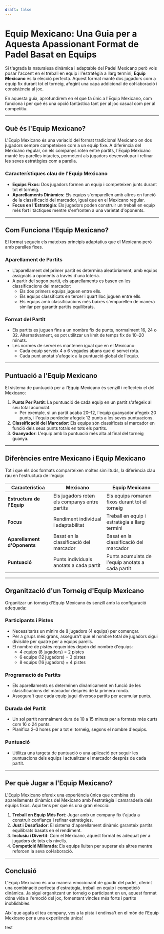 ```yaml
---
draft: false
---
```

# Equip Mexicano: Una Guia per a Aquesta Apassionant Format de Padel Basat en Equips

Si t'agrada la naturalesa dinàmica i adaptable del Padel Mexicano però vols posar l'accent en el treball en equip i l'estratègia a llarg termini, **Equip Mexicano** és la elecció perfecta. Aquest format manté dos jugadors com a equip fix durant tot el torneig, afegint una capa addicional de col·laboració i consistència al joc.

En aquesta guia, aprofundirem en el que fa únic a l'Equip Mexicano, com funciona i per què és una opció fantàstica tant per al joc casual com per al competitiu.

---

## **Què és l'Equip Mexicano?**

L'Equip Mexicano és una variació del format tradicional Mexicano on dos jugadors sempre competeixen com a un equip fixe. A diferència del Mexicano regular, on els companys roten entre partits, l'Equip Mexicano manté les parelles intactes, permetent als jugadors desenvolupar i refinar les seves estratègies com a parella.

### **Característiques clau de l'Equip Mexicano**
- **Equips Fixos**: Dos jugadors formen un equip i competeixen junts durant tot el torneig.
- **Aparellaments Dinàmics**: Els equips s'emparellen amb altres en funció de la classificació del marcador, igual que en el Mexicano regular.
- **Focus en l'Estratègia**: Els jugadors poden construir un treball en equip més fort i tàctiques mentre s'enfronten a una varietat d'oponents.

---

## **Com Funciona l'Equip Mexicano?**

El format segueix els mateixos principis adaptatius que el Mexicano però amb parelles fixes.

### **Aparellament de Partits**
- L'aparellament del primer partit es determina aleatòriament, amb equips assignats a oponents a través d'una loteria.
- A partir del segon partit, els aparellaments es basen en les classificacions del marcador:
  - Els dos primers equips juguen entre ells.
  - Els equips classificats en tercer i quart lloc juguen entre ells.
  - Els equips amb classificacions més baixes s'emparellen de manera similar per garantir partits equilibrats.

### **Format del Partit**
- Els partits es juguen fins a un nombre fix de punts, normalment 16, 24 o 32. Alternativament, es pot utilitzar un límit de temps fix de 10–20 minuts.
- Les normes de servei es mantenen igual que en el Mexicano:
  - Cada equip serveix 4 o 6 vegades abans que el servei rota.
  - Cada punt anotat s'afegeix a la puntuació global de l'equip.

---

## **Puntuació a l'Equip Mexicano**

El sistema de puntuació per a l'Equip Mexicano és senzill i reflecteix el del Mexicano:

1. **Punts Per Partit**: La puntuació de cada equip en un partit s'afegeix al seu total acumulat.
   - Per exemple, si un partit acaba 20–12, l'equip guanyador afegeix 20 punts, i l'equip perdedor afegeix 12 punts a les seves puntuacions.
2. **Classificació del Marcador**: Els equips són classificats al marcador en funció dels seus punts totals en tots els partits.
3. **Guanyador**: L'equip amb la puntuació més alta al final del torneig guanya.

---

## **Diferències entre Mexicano i Equip Mexicano**

Tot i que els dos formats comparteixen moltes similituds, la diferència clau rau en l'estructura de l'equip:

| **Característica**      | **Mexicano**                                     | **Equip Mexicano**                                |
|-------------------------|-------------------------------------------------|---------------------------------------------------|
| **Estructura de l'Equip**| Els jugadors roten els companys entre partits    | Els equips romanen fixos durant tot el torneig     |
| **Focus**               | Rendiment individual i adaptabilitat             | Treball en equip i estratègia a llarg termini      |
| **Aparellament d'Oponents**| Basat en la classificació del marcador         | Basat en la classificació del marcador            |
| **Puntuació**           | Punts individuals anotats a cada partit          | Punts acumulats de l'equip anotats a cada partit   |

---

## **Organització d'un Torneig d'Equip Mexicano**

Organitzar un torneig d'Equip Mexicano és senzill amb la configuració adequada:

### **Participants i Pistes**
- Necessitaràs un mínim de 8 jugadors (4 equips) per començar.
- Per a grups més grans, assegura't que el nombre total de jugadors sigui divisible per quatre per a equips parells.
- El nombre de pistes requerides depèn del nombre d'equips:
  - 4 equips (8 jugadors) = 2 pistes
  - 6 equips (12 jugadors) = 3 pistes
  - 8 equips (16 jugadors) = 4 pistes

### **Programació de Partits**
- Els aparellaments es determinen dinàmicament en funció de les classificacions del marcador després de la primera ronda.
- Assegura't que cada equip jugui diversos partits per acumular punts.

### **Durada del Partit**
- Un sol partit normalment dura de 10 a 15 minuts per a formats més curts com 16 o 24 punts.
- Planifica 2–3 hores per a tot el torneig, segons el nombre d'equips.

### **Puntuació**
- Utilitza una targeta de puntuació o una aplicació per seguir les puntuacions dels equips i actualitzar el marcador després de cada partit.

---

## **Per què Jugar a l'Equip Mexicano?**

L'Equip Mexicano ofereix una experiència única que combina els aparellaments dinàmics del Mexicano amb l'estratègia i camaraderia dels equips fixos. Aquí tens per què és una gran elecció:

1. **Treball en Equip Més Fort**: Jugar amb un company fix t'ajuda a construir confiança i refinar estratègies.
2. **Just i Desafiador**: El sistema d'aparellament dinàmic garanteix partits equilibrats basats en el rendiment.
3. **Inclusiu i Divertit**: Com el Mexicano, aquest format és adequat per a jugadors de tots els nivells.
4. **Competició Millorada**: Els equips lluiten per superar els altres mentre reforcen la seva col·laboració.

---

## **Conclusió**

L'Equip Mexicano és una manera emocionant de gaudir del padel, oferint una combinació perfecta d'estratègia, treball en equip i competició dinàmica. Ja sigui organitzant un torneig o participant en un, aquest format dóna vida a l'emoció del joc, fomentant vincles més forts i partits inoblidables.

Així que agafa el teu company, ves a la pista i endinsa't en el món de l'Equip Mexicano per a una experiència única!

test